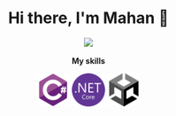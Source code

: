 <h1 align="center">Hi there, I'm Mahan 👋</h1>

<p align="center">
 <a href="https://linkedin.com/in/mahanvarghai" target="_blank">
  <img src="https://img.icons8.com/fluent/60/000000/linkedin.png" />
 </a>

<p align="center"> 
 <strong>
  My skills
  </strong>
</p>

<p align="center"> 
  <img src="https://raw.githubusercontent.com/devicons/devicon/master/icons/csharp/csharp-original.svg" alt="csharp" width="60" height="60" />
  <img src="https://raw.githubusercontent.com/devicons/devicon/master/icons/dotnetcore/dotnetcore-original.svg" alt="dotnet" width="60" height="60" />
  <img src="https://raw.githubusercontent.com/devicons/devicon/master/icons/unity/unity-original.svg" alt="unity" width="60" height="60" />
</p>
